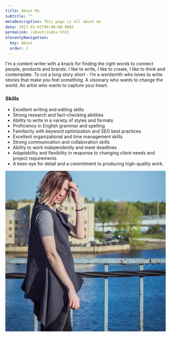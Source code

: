 ```yaml
---
title: About Me
subtitle: ""
metaDescription: This page is all about me
date: 2017-01-01T00:00:00.000Z
permalink: /about/index.html
eleventyNavigation:
  key: About
  order: 1
---
```

I'm a content writer with a knack for finding the right words to connect people, products and brands. I like to write, I like to create, I like to think and contemplate. To cut a long story short - I’m a wordsmith who loves to write stories that make you feel something. A visionary who wants to change the world. An artist who wants to capture your heart.

### Skills

* Excellent writing and editing skills
* Strong research and fact-checking abilities
* Ability to write in a variety of styles and formats
* Proficiency in English grammar and spelling
* Familiarity with keyword optimization and SEO best practices
* Excellent organizational and time management skills
* Strong communication and collaboration skills
* Ability to work independently and meet deadlines
* Adaptability and flexibility in response to changing client needs and project requirements
* A keen eye for detail and a commitment to producing high-quality work.

![Aku](/src/assets/img/691a23e2-8a66-4bb5-b2c2-4ba4e9b19855.jpeg "ku")